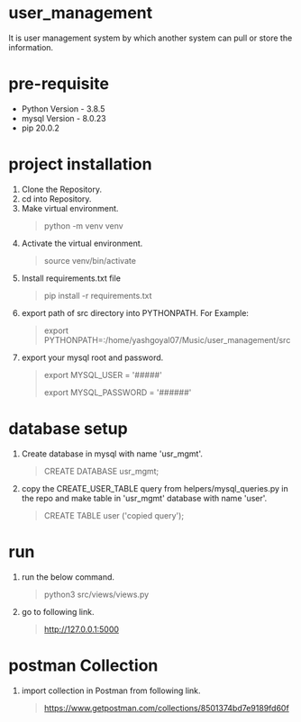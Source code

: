 # user_management
It is user management system by which another system can pull or store the information.

# pre-requisite
* Python Version - 3.8.5
* mysql Version - 8.0.23
* pip 20.0.2

# project installation

1. Clone the Repository.
1. cd into Repository.
1. Make virtual environment.
   > python -m venv venv
1. Activate the virtual environment.
   > source venv/bin/activate
1. Install requirements.txt file
   > pip install -r requirements.txt
1. export path of src directory into PYTHONPATH. For Example: 
   > export PYTHONPATH=:/home/yashgoyal07/Music/user_management/src
1. export your mysql root and password.
   > export MYSQL_USER = '#####'
   > 
   > export MYSQL_PASSWORD = '######'

# database setup
1. Create database in mysql with name 'usr_mgmt'.
   > CREATE DATABASE usr_mgmt;
1. copy the CREATE_USER_TABLE query from helpers/mysql_queries.py in the repo and make table in 'usr_mgmt' database with name 'user'.
   > CREATE TABLE user ('copied query');
   
# run
1. run the below command.
   > python3 src/views/views.py
1. go to following link.
   > http://127.0.0.1:5000

# postman Collection
1. import collection in Postman from following link.
   > https://www.getpostman.com/collections/8501374bd7e9189fd60f
